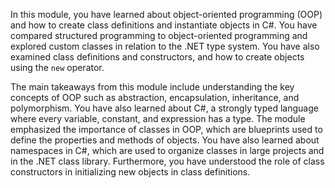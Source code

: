 In this module, you have learned about object-oriented programming (OOP) and how to create class definitions and instantiate objects in C#. You have compared structured programming to object-oriented programming and explored custom classes in relation to the .NET type system. You have also examined class definitions and constructors, and how to create objects using the `new` operator.

The main takeaways from this module include understanding the key concepts of OOP such as abstraction, encapsulation, inheritance, and polymorphism. You have also learned about C#, a strongly typed language where every variable, constant, and expression has a type. The module emphasized the importance of classes in OOP, which are blueprints used to define the properties and methods of objects. You have also learned about namespaces in C#, which are used to organize classes in large projects and in the .NET class library. Furthermore, you have understood the role of class constructors in initializing new objects in class definitions.
